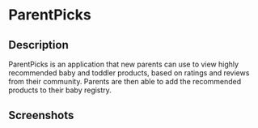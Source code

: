 # ParentPicks

## Description
ParentPicks is an application that new parents can use to view highly recommended baby and toddler products, based on ratings and reviews from their community. Parents are then able to add the recommended products to their baby registry.

## Screenshots

